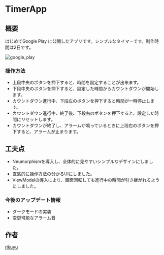 # TimerApp

## 概要
はじめてGoogle Play に公開したアプリです。シンプルなタイマーです。制作時間は2日です。

![google_play](https://user-images.githubusercontent.com/51118613/113527492-a8b82300-95f8-11eb-82a3-3145fb5cb15c.JPG)

### 操作方法

- 上段中央のボタンを押下すると、時間を設定することが出来ます。
- 下段中央のボタンを押下すると、設定した時間からカウントダウンが開始します。
- カウントダウン進行中、下段左のボタンを押下すると時間が一時停止します。
- カウントダウン進行中、終了後、下段右のボタンを押下すると、設定した時間にリセットします。
- カウントダウンが終了し、アラームが鳴っているときに上段右のボタンを押下すると、アラームが止まります。

## 工夫点

- Neumorphismを導入し、全体的に見やすいシンプルなデザインにしました。
- 直感的に操作方法の分かるUIにしました。 
- ViewModelの導入により、画面回転しても進行中の時間が引き継がれるようにしました。

### 今後のアップデート情報
- ダークモードの実装
- 変更可能なアラーム音

## 作者

[rikuyu](https://github.com/rikuyu)
